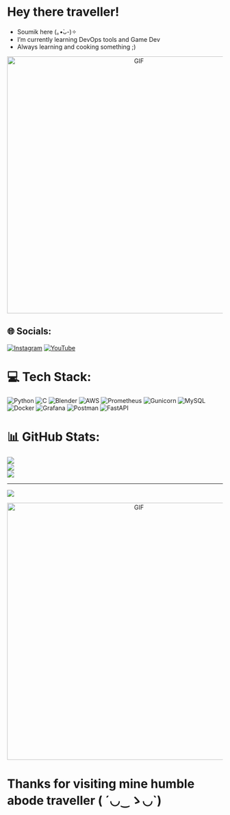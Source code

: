 # Hey there traveller!
- Soumik here (⁠｡⁠•̀⁠ᴗ⁠-⁠)⁠✧
- I’m currently learning DevOps tools and Game Dev
- Always learning and cooking something ;)

<p align="center">
  <img src="https://imgs.search.brave.com/kpJZ9ACaIiGU63l-Qr9WWjJBUc0fHrCFRvlf9erASvA/rs:fit:860:0:0:0/g:ce/aHR0cHM6Ly9tZWRp/YTMuZ2lwaHkuY29t/L21lZGlhL0pxbXVw/dVRWWllhUVg1czA5/NC8yMDAuZ2lmP2Np/ZD03OTBiNzYxMWJi/c3N5bWpvbTJ5Yndh/MWlvZjRvODE1eWJq/cGNwYm5jczRvMnV0/dnImZXA9djFfZ2lm/c19zZWFyY2gmcmlk/PTIwMC5naWYmY3Q9/Zw.gif" 
       alt="GIF" width="600">
</p>

## 🌐 Socials:
[![Instagram](https://img.shields.io/badge/Instagram-%23E4405F.svg?logo=Instagram&logoColor=white)](https://instagram.com/dopester03) [![YouTube](https://img.shields.io/badge/YouTube-%23FF0000.svg?logo=YouTube&logoColor=white)](https://youtube.com/@http://www.youtube.com/@CavemanCoding) 

# 💻 Tech Stack:
![Python](https://img.shields.io/badge/python-3670A0?style=for-the-badge&logo=python&logoColor=ffdd54) ![C](https://img.shields.io/badge/c-%2300599C.svg?style=for-the-badge&logo=c&logoColor=white) ![Blender](https://img.shields.io/badge/blender-%23F5792A.svg?style=for-the-badge&logo=blender&logoColor=white) ![AWS](https://img.shields.io/badge/AWS-%23FF9900.svg?style=for-the-badge&logo=amazon-aws&logoColor=white) ![Prometheus](https://img.shields.io/badge/Prometheus-E6522C?style=for-the-badge&logo=Prometheus&logoColor=white) ![Gunicorn](https://img.shields.io/badge/gunicorn-%298729.svg?style=for-the-badge&logo=gunicorn&logoColor=white) ![MySQL](https://img.shields.io/badge/mysql-4479A1.svg?style=for-the-badge&logo=mysql&logoColor=white) ![Docker](https://img.shields.io/badge/docker-%230db7ed.svg?style=for-the-badge&logo=docker&logoColor=white) ![Grafana](https://img.shields.io/badge/grafana-%23F46800.svg?style=for-the-badge&logo=grafana&logoColor=white) ![Postman](https://img.shields.io/badge/Postman-FF6C37?style=for-the-badge&logo=postman&logoColor=white) ![FastAPI](https://img.shields.io/badge/FastAPI-005571?style=for-the-badge&logo=fastapi)
# 📊 GitHub Stats:
![](https://github-readme-stats.vercel.app/api?username=soumiksutradhar&theme=vision-friendly-dark&hide_border=false&include_all_commits=false&count_private=false)<br/>
![](https://github-readme-streak-stats.herokuapp.com/?user=soumiksutradhar&theme=vision-friendly-dark&hide_border=false)<br/>
![](https://github-readme-stats.vercel.app/api/top-langs/?username=soumiksutradhar&theme=vision-friendly-dark&hide_border=false&include_all_commits=false&count_private=false&layout=compact)

---
[![](https://visitcount.itsvg.in/api?id=soumiksutradhar&icon=6&color=7)](https://visitcount.itsvg.in)

<p align="center">
  <img src="https://imgs.search.brave.com/qmUb6m9Z-KkI35k2l51JUkxU1ePjSuXIg78psPznTV4/rs:fit:860:0:0:0/g:ce/aHR0cHM6Ly9tZWRp/YTQuZ2lwaHkuY29t/L21lZGlhL3YxLlky/bGtQVGM1TUdJM05q/RXhjbWg0TldRNGFY/WTBiMmd5YXpJeGF6/azRiakU1ZGpVd05t/SjRlWEYxYm1sa1pX/WnlPR3g2ZENabGNE/MTJNVjluYVdaelgz/TmxZWEpqYUNaamRE/MW4vbGtjZVhORHc0/QWdyeWZyd3o4L2dp/cGh5LmdpZg.gif" 
       alt="GIF" width="600">
</p>

# Thanks for visiting mine humble abode traveller (⁠ ⁠´⁠◡⁠‿⁠ゝ⁠◡⁠`⁠)
